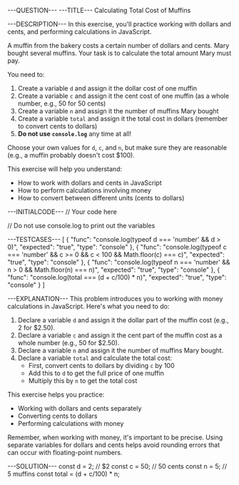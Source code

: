 ---QUESTION---
---TITLE---
Calculating Total Cost of Muffins

---DESCRIPTION---
In this exercise, you'll practice working with dollars and cents, and performing calculations in JavaScript.

A muffin from the bakery costs a certain number of dollars and cents. Mary bought several muffins. Your task is to calculate the total amount Mary must pay.

You need to:
1. Create a variable `d` and assign it the dollar cost of one muffin
2. Create a variable `c` and assign it the cent cost of one muffin (as a whole number, e.g., 50 for 50 cents)
3. Create a variable `n` and assign it the number of muffins Mary bought
4. Create a variable `total` and assign it the total cost in dollars (remember to convert cents to dollars)
5. **Do not use `console.log`** any time at all!

Choose your own values for `d`, `c`, and `n`, but make sure they are reasonable (e.g., a muffin probably doesn't cost $100).

This exercise will help you understand:
- How to work with dollars and cents in JavaScript
- How to perform calculations involving money
- How to convert between different units (cents to dollars)

---INITIALCODE---
// Your code here


// Do not use console.log to print out the variables

---TESTCASES---
[
  { "func": "console.log(typeof d === 'number' && d > 0)", "expected": "true", "type": "console" },
  { "func": "console.log(typeof c === 'number' && c >= 0 && c < 100 && Math.floor(c) === c)", "expected": "true", "type": "console" },
  { "func": "console.log(typeof n === 'number' && n > 0 && Math.floor(n) === n)", "expected": "true", "type": "console" },
  { "func": "console.log(total === (d + c/100) * n)", "expected": "true", "type": "console" }
]

---EXPLANATION---
This problem introduces you to working with money calculations in JavaScript. Here's what you need to do:

1. Declare a variable `d` and assign it the dollar part of the muffin cost (e.g., 2 for $2.50).
2. Declare a variable `c` and assign it the cent part of the muffin cost as a whole number (e.g., 50 for $2.50).
3. Declare a variable `n` and assign it the number of muffins Mary bought.
4. Declare a variable `total` and calculate the total cost:
   - First, convert cents to dollars by dividing `c` by 100
   - Add this to `d` to get the full price of one muffin
   - Multiply this by `n` to get the total cost

This exercise helps you practice:
- Working with dollars and cents separately
- Converting cents to dollars
- Performing calculations with money

Remember, when working with money, it's important to be precise. Using separate variables for dollars and cents helps avoid rounding errors that can occur with floating-point numbers.

---SOLUTION---
const d = 2;  // $2
const c = 50; // 50 cents
const n = 5;  // 5 muffins
const total = (d + c/100) * n;